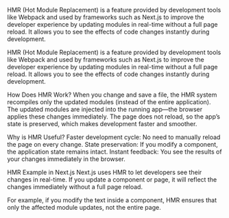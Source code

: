 HMR (Hot Module Replacement) is a feature provided by development tools like Webpack and used by frameworks such as Next.js to 
improve the developer experience by updating modules in real-time without a full page reload. It allows you to see the effects 
of code changes instantly during development.


HMR (Hot Module Replacement) is a feature provided by development tools like Webpack and used by frameworks such as Next.js to improve the developer experience by updating modules in real-time without a full page reload. It allows you to see the effects of code changes instantly during development.

How Does HMR Work?
When you change and save a file, the HMR system recompiles only the updated modules (instead of the entire application).
The updated modules are injected into the running app—the browser applies these changes immediately.
The page does not reload, so the app’s state is preserved, which makes development faster and smoother.

Why is HMR Useful?
Faster development cycle: No need to manually reload the page on every change.
State preservation: If you modify a component, the application state remains intact.
Instant feedback: You see the results of your changes immediately in the browser.

HMR Example in Next.js
Next.js uses HMR to let developers see their changes in real-time. If you update a component or page, it will reflect the changes immediately without a full page reload.

For example, if you modify the text inside a component, HMR ensures that only the affected module updates, not the entire page.
